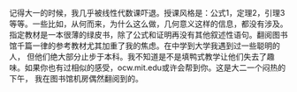记得大一的时候，我几乎被线性代数课吓退。授课风格是：公式1，定理2，引理3等等。一些比如，从何而来，为什么这么做，几何意义这样的信息，都没有涉及。
指定教材是一本很薄的绿皮书，除了公式和证明再没有其他叙述性语句。翻阅图书馆千篇一律的参考教材尤其加重了我的焦虑。在中学到大学我遇到过一些聪明的人，
但他们绝大部分止步于本科。我不知道是不是填鸭式教学让他们失去了趣味。如果你也有过相似的感受，ocw.mit.edu或许会帮到你。这是大二一个闷热的下午，
我在图书馆机房偶然翻阅到的。
